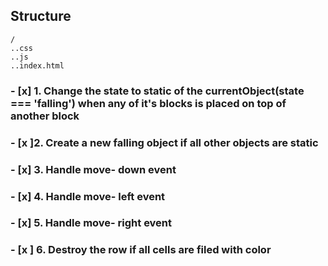 
## Structure

    /
    ..css
    ..js
    ..index.html

    
### -  [x] 1. Change the state to static of the currentObject(state === 'falling') when any of it's blocks is placed on top of another block

### - [x ]2. Create a new falling object if all other objects are static

### - [x]  3. Handle move- down event

### - [x] 4. Handle move- left event 

### - [x] 5. Handle move- right event 

### - [x ] 6. Destroy the row if all cells are filed with color
